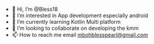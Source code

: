 - 👋 Hi, I’m @Bless18
- 👀 I’m interested in App development especially android
- 🌱 I’m currently learning Kotlin Multi platform
- 💞️ I’m looking to collaborate on developing the kmm 
- 📫 How to reach me email mbohblesspearl@gmail.com

<!---
Bless18/Bless18 is a ✨ special ✨ repository because its `README.md` (this file) appears on your GitHub profile.
You can click the Preview link to take a look at your changes.
--->
